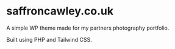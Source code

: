 # saffroncawley.co.uk

A simple WP theme made for my partners photography portfolio.

Built using PHP and Tailwind CSS.
